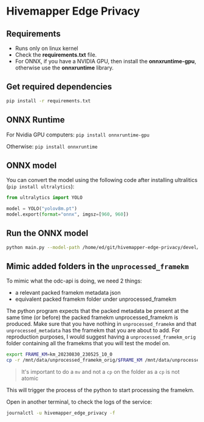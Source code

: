 # Hivemapper Edge Privacy

## Requirements

* Runs only on linux kernel
* Check the **requirements.txt** file.
* For ONNX, if you have a NVIDIA GPU, then install the **onnxruntime-gpu**, otherwise use the **onnxruntime** library.

## Get required dependencies
```bash
pip install -r requirements.txt
```

## ONNX Runtime
For Nvidia GPU computers:
`pip install onnxruntime-gpu`

Otherwise:
`pip install onnxruntime`

## ONNX model
You can convert the model using the following code after installing ultralitics (`pip install ultralytics`):
```python
from ultralytics import YOLO

model = YOLO("yolov8m.pt") 
model.export(format="onnx", imgsz=[960, 960])
```

## Run the ONNX model
```bash
python main.py --model-path /home/ed/git/hivemapper-edge-privacy/devel/models/pvc.onnx --show-detection True --unprocessed-framekm-path /home/ed/git/hivemapper-edge-privacy/devel/unprocessed_framekm --unprocessed-metadata-path /home/ed/git/hivemapper-edge-privacy/devel/unprocessed_metadata --framekm-path /home/ed/git/hivemapper-edge-privacy/devel/framekm --metadata-path /home/ed/git/hivemapper-edge-privacy/devel/metadata --ml-metadata-path /home/ed/git/hivemapper-edge-privacy/devel/ml_metadata --model-hash-path /home/ed/git/hivemapper-edge-privacy/devel/models/pvc.onnx.hash
```

## Mimic added folders in the `unprocessed_framekm`
To mimic what the odc-api is doing, we need 2 things:
- a relevant packed framekm metadata json
- equivalent packed framekm folder under unprocessed_framekm

The python program expects that the packed metadata be present at the same time (or before) the packed framekm unprocessed_framekm is produced.
Make sure that you have nothing in `unprocessed_framekm` and that `unprocessed_metadata` has the framekm that you are about to add.
For reproduction purposes, I would suggest having a `unprocessed_framekm_orig` folder containing all the framekms that you will test the model on.

```bash
export FRAME_KM=km_20230830_230525_10_0
cp -r /mnt/data/unprocessed_framekm_orig/$FRAME_KM /mnt/data/unprocessed_framekm_orig/$FRAME_KM.clone && mv /mnt/data/unprocessed_framekm_orig/$FRAME_KM.clone /mnt/data/unprocessed_framekm/$FRAME_KM
```

> It's important to do a `mv` and not a `cp` on the folder as a `cp` is not atomic

This will trigger the process of the python to start processing the framekm.

Open in another terminal, to check the logs of the service:
```bash
journalctl -u hivemapper_edge_privacy -f
```
